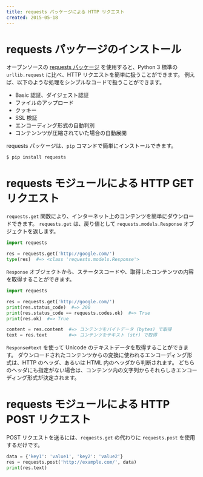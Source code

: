 ```yaml
---
title: requests パッケージによる HTTP リクエスト
created: 2015-05-18
---
```


requests パッケージのインストール
===
オープンソースの [requests パッケージ](http://requests.readthedocs.org/en/latest/) を使用すると、Python 3 標準の `urllib.request` に比べ、HTTP リクエストを簡単に扱うことができます。
例えば、以下のような処理をシンプルなコードで扱うことができます。

* Basic 認証、ダイジェスト認証
* ファイルのアップロード
* クッキー
* SSL 検証
* エンコーディング形式の自動判別
* コンテンンツが圧縮されていた場合の自動展開

requests パッケージは、`pip` コマンドで簡単にインストールできます。

```
$ pip install requests
```

requests モジュールによる HTTP GET リクエスト
====

`requests.get` 関数により、インターネット上のコンテンツを簡単にダウンロードできます。
`requests.get` は、戻り値として `requests.models.Response` オブジェクトを返します。

```python
import requests

res = requests.get('http://google.com/')
type(res)  #=> <class 'requests.models.Response'>
```

`Response` オブジェクトから、ステータスコードや、取得したコンテンツの内容を取得することができます。


```python
import requests

res = requests.get('http://google.com/')
print(res.status_code)  #=> 200
print(res.status_code == requests.codes.ok)  #=> True
print(res.ok)  #=> True

content = res.content  #=> コンテンツをバイトデータ (bytes) で取得
text = res.text        #=> コンテンツをテキスト (str) で取得
```

`Response#text` を使って Unicode のテキストデータを取得することができます。
ダウンロードされたコンテンツからの変換に使われるエンコーディング形式は、HTTP のヘッダ、あるいは HTML 内のヘッダから判断されます。
どちらのヘッダにも指定がない場合は、コンテンツ内の文字列からそれらしきエンコーディング形式が決定されます。

requests モジュールによる HTTP POST リクエスト
====

POST リクエストを送るには、`requests.get` の代わりに `requests.post` を使用するだけです。

```python
data = {'key1': 'value1', 'key2': 'value2'}
res = requests.post('http://example.com/', data)
print(res.text)
```

